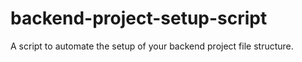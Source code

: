 # backend-project-setup-script
A script to automate the setup of your backend project file structure.

